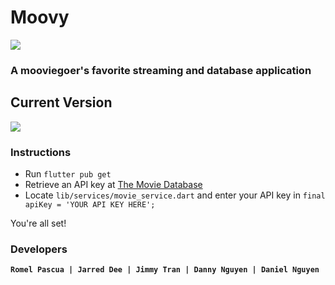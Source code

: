 # Moovy
![](https://i.gyazo.com/457f5fed0a30eefcdf5badf2fd696657.png)

### A mooviegoer's favorite streaming and database application

## Current Version
![](https://media.giphy.com/media/7bBfO7UazurNafsB0Y/giphy.gif)

### Instructions
- Run `flutter pub get`
- Retrieve an API key at [The Movie Database](https://www.themoviedb.org/)
- Locate `lib/services/movie_service.dart` and enter your API key in `final apiKey = 'YOUR API KEY HERE';`

You're all set!

### Developers
**`Romel Pascua | Jarred Dee | Jimmy Tran | Danny Nguyen | Daniel Nguyen`**
